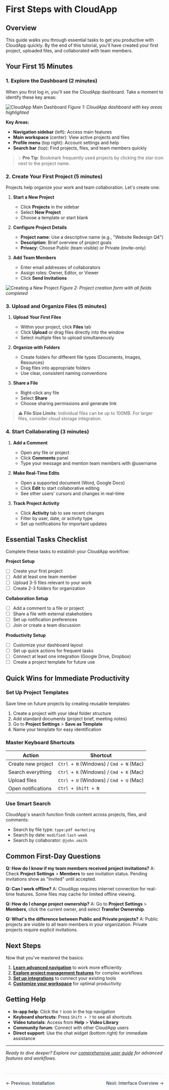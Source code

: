 # First Steps with CloudApp

## Overview

This guide walks you through essential tasks to get you productive with CloudApp quickly. By the end of this tutorial, you'll have created your first project, uploaded files, and collaborated with team members.

## Your First 15 Minutes

### 1. Explore the Dashboard (2 minutes)

When you first log in, you'll see the CloudApp dashboard. Take a moment to identify these key areas:

![CloudApp Main Dashboard](https://github.com/OluwaTossin/cloudapp-user-guide-images/raw/main/dashboard%20(800%20x%20400%20px).png)
*Figure 1: CloudApp dashboard with key areas highlighted*

**Key Areas:**
- **Navigation sidebar** (left): Access main features
- **Main workspace** (center): View active projects and files  
- **Profile menu** (top right): Account settings and help
- **Search bar** (top): Find projects, files, and team members quickly

> 💡 **Pro Tip**: Bookmark frequently used projects by clicking the star icon next to the project name.

### 2. Create Your First Project (5 minutes)

Projects help organize your work and team collaboration. Let's create one:

1. **Start a New Project**
   - Click **Projects** in the sidebar
   - Select **New Project**
   - Choose a template or start blank

2. **Configure Project Details**
   - **Project name**: Use a descriptive name (e.g., "Website Redesign Q4")
   - **Description**: Brief overview of project goals
   - **Privacy**: Choose Public (team visible) or Private (invite-only)

3. **Add Team Members**
   - Enter email addresses of collaborators
   - Assign roles: Owner, Editor, or Viewer
   - Click **Send Invitations**

![Creating a New Project](https://github.com/OluwaTossin/cloudapp-user-guide-images/raw/main/create%20project.png)
*Figure 2: Project creation form with all fields completed*

### 3. Upload and Organize Files (5 minutes)

1. **Upload Your First Files**
   - Within your project, click **Files** tab
   - Click **Upload** or drag files directly into the window
   - Select multiple files to upload simultaneously

2. **Organize with Folders**
   - Create folders for different file types (Documents, Images, Resources)
   - Drag files into appropriate folders
   - Use clear, consistent naming conventions

3. **Share a File**
   - Right-click any file
   - Select **Share**
   - Choose sharing permissions and generate link

> ⚠️ **File Size Limits**: Individual files can be up to 100MB. For larger files, consider cloud storage integration.

### 4. Start Collaborating (3 minutes)

1. **Add a Comment**
   - Open any file or project
   - Click **Comments** panel
   - Type your message and mention team members with @username

2. **Make Real-Time Edits**
   - Open a supported document (Word, Google Docs)
   - Click **Edit** to start collaborative editing
   - See other users' cursors and changes in real-time

3. **Track Project Activity**
   - Click **Activity** tab to see recent changes
   - Filter by user, date, or activity type
   - Set up notifications for important updates

## Essential Tasks Checklist

Complete these tasks to establish your CloudApp workflow:

**Project Setup**
- [ ] Create your first project
- [ ] Add at least one team member
- [ ] Upload 3-5 files relevant to your work
- [ ] Create 2-3 folders for organization

**Collaboration Setup**
- [ ] Add a comment to a file or project
- [ ] Share a file with external stakeholders
- [ ] Set up notification preferences
- [ ] Join or create a team discussion

**Productivity Setup**
- [ ] Customize your dashboard layout
- [ ] Set up quick actions for frequent tasks
- [ ] Connect at least one integration (Google Drive, Dropbox)
- [ ] Create a project template for future use

## Quick Wins for Immediate Productivity

### Set Up Project Templates

Save time on future projects by creating reusable templates:

1. Create a project with your ideal folder structure
2. Add standard documents (project brief, meeting notes)
3. Go to **Project Settings** > **Save as Template**
4. Name your template for easy identification

### Master Keyboard Shortcuts

| Action | Shortcut |
|--------|----------|
| Create new project | `Ctrl + N` (Windows) / `Cmd + N` (Mac) |
| Search everything | `Ctrl + K` (Windows) / `Cmd + K` (Mac) |
| Upload files | `Ctrl + U` (Windows) / `Cmd + U` (Mac) |
| Open notifications | `Ctrl + Shift + N` |

### Use Smart Search

CloudApp's search function finds content across projects, files, and comments:
- Search by file type: `type:pdf marketing`
- Search by date: `modified:last-week`
- Search by collaborator: `@john.smith`

## Common First-Day Questions

**Q: How do I know if my team members received project invitations?**
A: Check **Project Settings** > **Members** to see invitation status. Pending invitations show as "Invited" until accepted.

**Q: Can I work offline?**
A: CloudApp requires internet connection for real-time features. Some files may cache for limited offline viewing.

**Q: How do I change project ownership?**
A: Go to **Project Settings** > **Members**, click the current owner, and select **Transfer Ownership**.

**Q: What's the difference between Public and Private projects?**
A: Public projects are visible to all team members in your organization. Private projects require explicit invitations.

## Next Steps

Now that you've mastered the basics:

1. **[Learn advanced navigation](interface-overview.md)** to work more efficiently
2. **[Explore project management features](user-guide/projects.md)** for complex workflows
3. **[Set up integrations](advanced/integrations.md)** to connect your existing tools
4. **[Customize your workspace](advanced/customization.md)** for optimal productivity

## Getting Help

- **In-app help**: Click the `?` icon in the top navigation
- **Keyboard shortcuts**: Press `Shift + ?` to see all shortcuts
- **Video tutorials**: Access from **Help** > **Video Library**
- **Community forum**: Connect with other CloudApp users
- **Direct support**: Use the chat widget (bottom right) for immediate assistance

---

*Ready to dive deeper? Explore our [comprehensive user guide](user-guide/dashboard.md) for advanced features and workflows.*

<div style="display: flex; justify-content: space-between; margin-top: 40px; padding: 20px 0; border-top: 2px solid #eee;">
  <a href="#/getting-started/installation" style="text-decoration: none; color: #2c3e50; font-weight: 500;">← Previous: Installation</a>
  <a href="#/getting-started/interface-overview" style="text-decoration: none; color: #2c3e50; font-weight: 500;">Next: Interface Overview →</a>
</div>